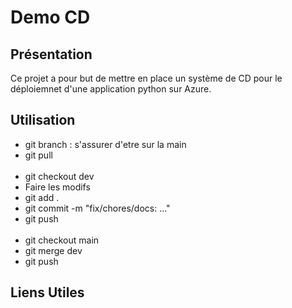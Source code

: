 # Demo CD 

## Présentation 

Ce projet a pour but de mettre en place un système de CD pour le déploiemnet d'une application python sur Azure.

## Utilisation 

- git branch : s'assurer d'etre sur la main
- git pull  <br> <br>
- git checkout dev
- Faire les modifs
- git add .
- git commit -m "fix/chores/docs: ..."
- git push  <br> <br>
- git checkout main
- git merge dev
- git push

## Liens Utiles 
